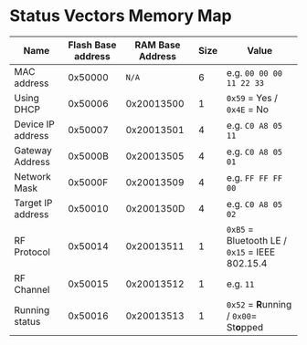 # Status Vectors Memory Map

| Name              | Flash Base address | RAM Base Address | Size | Value                                          |
| ----------------- | ------------------ | ---------------- | ---- | ---------------------------------------------- |
| MAC address       | 0x50000            | `N/A`            | 6    | e.g. `00 00 00 11 22 33`                       |
| Using DHCP        | 0x50006            | 0x20013500       | 1    | `0x59` = Yes / `0x4E` = No                     |
| Device IP address | 0x50007            | 0x20013501       | 4    | e.g. `C0 A8 05 11`                             |
| Gateway Address   | 0x5000B            | 0x20013505       | 4    | e.g. `C0 A8 05 01`                             |
| Network Mask      | 0x5000F            | 0x20013509       | 4    | e.g. `FF FF FF 00`                             |
| Target IP address | 0x50010            | 0x2001350D       | 4    | e.g. `C0 A8 05 02`                             |
| RF Protocol       | 0x50014            | 0x20013511       | 1    | `0xB5` = Bluetooth LE / `0x15` = IEEE 802.15.4 |
| RF Channel        | 0x50015            | 0x20013512       | 1    | e.g. `11`                                      |
| Running status    | 0x50016            | 0x20013513       | 1    | `0x52` = **R**unning / `0x00`= St**o**pped     |
